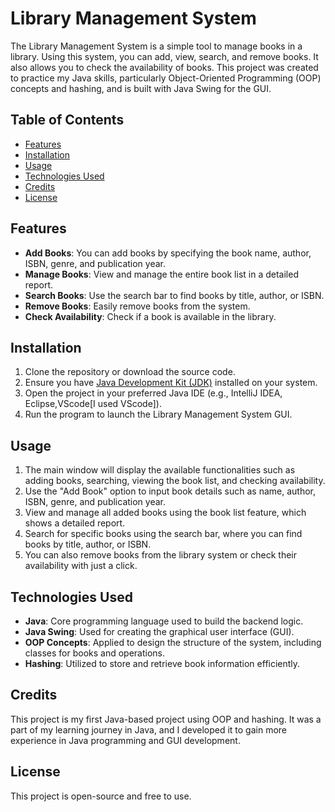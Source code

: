 # Library Management System

The Library Management System is a simple tool to manage books in a library. Using this system, you can add, view, search, and remove books. It also allows you to check the availability of books. This project was created to practice my Java skills, particularly Object-Oriented Programming (OOP) concepts and hashing, and is built with Java Swing for the GUI.

## Table of Contents

- [Features](#features)
- [Installation](#installation)
- [Usage](#usage)
- [Technologies Used](#technologies-used)
- [Credits](#credits)
- [License](#license)

## Features

- **Add Books**: You can add books by specifying the book name, author, ISBN, genre, and publication year.
- **Manage Books**: View and manage the entire book list in a detailed report.
- **Search Books**: Use the search bar to find books by title, author, or ISBN.
- **Remove Books**: Easily remove books from the system.
- **Check Availability**: Check if a book is available in the library.

## Installation

1. Clone the repository or download the source code.
2. Ensure you have [Java Development Kit (JDK)](https://www.oracle.com/java/technologies/javase-jdk15-downloads.html) installed on your system.
3. Open the project in your preferred Java IDE (e.g., IntelliJ IDEA, Eclipse,VScode[I used VScode]).
4. Run the program to launch the Library Management System GUI.

## Usage

1. The main window will display the available functionalities such as adding books, searching, viewing the book list, and checking availability.
2. Use the "Add Book" option to input book details such as name, author, ISBN, genre, and publication year.
3. View and manage all added books using the book list feature, which shows a detailed report.
4. Search for specific books using the search bar, where you can find books by title, author, or ISBN.
5. You can also remove books from the library system or check their availability with just a click.

## Technologies Used

- **Java**: Core programming language used to build the backend logic.
- **Java Swing**: Used for creating the graphical user interface (GUI).
- **OOP Concepts**: Applied to design the structure of the system, including classes for books and operations.
- **Hashing**: Utilized to store and retrieve book information efficiently.

## Credits

This project is my first Java-based project using OOP and hashing. It was a part of my learning journey in Java, and I developed it to gain more experience in Java programming and GUI development.

## License

This project is open-source and free to use.
